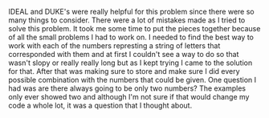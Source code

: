 IDEAL and DUKE's were really helpful for this problem since there were so many things to consider. There were a lot of mistakes made as I tried to solve this problem. It took me some time to put the pieces together because of all the small problems I had to work on. I needed to find the best way to work with each of the numbers represting a string of letters that corresponded with them and at first I couldn't see a way to do so that wasn't slopy or really really long but as I kept trying I came to the solution for that. After that was making sure to store and make sure I did every possible combination with the numbers that could be given.
One question I had was are there always going to be only two numbers? The examples only ever showed two and although I'm not sure if that would change my code a whole lot, it was a question that I thought about.
